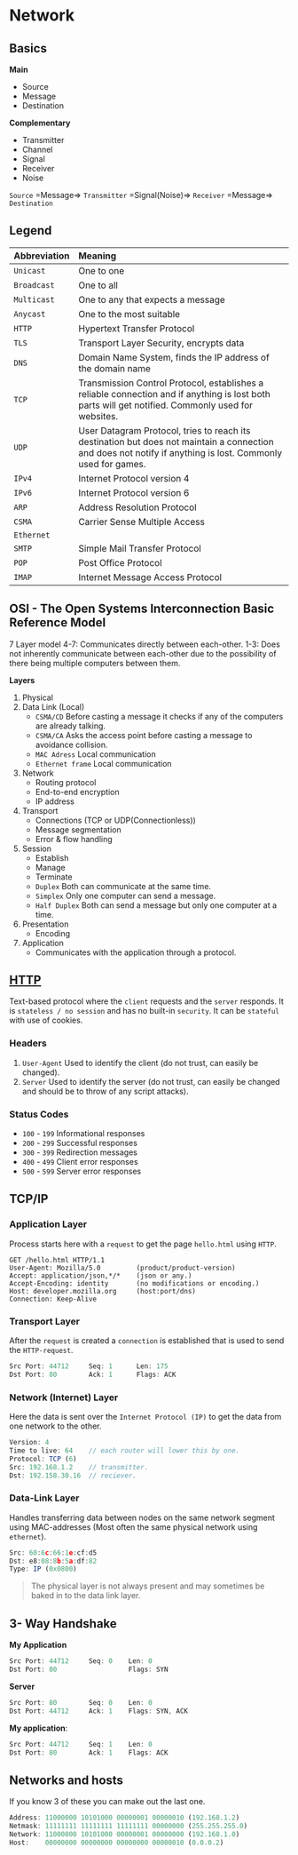 # Network

## Basics

**Main**

- Source
- Message
- Destination

**Complementary**

- Transmitter
- Channel
- Signal
- Receiver
- Noise

`Source` =Message=> `Transmitter` =Signal(Noise)=> `Receiver` =Message=> `Destination`

## Legend

| Abbreviation | Meaning                                                                                                                                                     |
|:-------------|:------------------------------------------------------------------------------------------------------------------------------------------------------------|
| `Unicast`    | One to one                                                                                                                                                  |
| `Broadcast`  | One to all                                                                                                                                                  |
| `Multicast`  | One to any that expects a message                                                                                                                           |
| `Anycast`    | One to the most suitable                                                                                                                                    |
| `HTTP`       | Hypertext Transfer Protocol                                                                                                                                 |
| `TLS`        | Transport Layer Security, encrypts data                                                                                                                     |
| `DNS`        | Domain Name System, finds the IP address of the domain name                                                                                                 |
| `TCP`        | Transmission Control Protocol, establishes a reliable connection and if anything is lost both parts will get notified. Commonly used for websites.          |
| `UDP`        | User Datagram Protocol, tries to reach its destination but does not maintain a connection and does not notify if anything is lost. Commonly used for games. |
| `IPv4`       | Internet Protocol version 4                                                                                                                                 |
| `IPv6`       | Internet Protocol version 6                                                                                                                                 |
| `ARP`        | Address Resolution Protocol                                                                                                                                 |
| `CSMA`       | Carrier Sense Multiple Access                                                                                                                               |
| `Ethernet`   |                                                                                                                                                             |
| `SMTP`       | Simple Mail Transfer Protocol                                                                                                                               |
| `POP`        | Post Office Protocol                                                                                                                                        |
| `IMAP`       | Internet Message Access Protocol                                                                                                                            |

## OSI - The Open Systems Interconnection Basic Reference Model

7 Layer model
4-7: Communicates directly between each-other.
1-3: Does not inherently communicate between each-other due to the possibility of there being multiple computers between them.

**Layers**

1. Physical
2. Data Link (Local)
   - `CSMA/CD` Before casting a message it checks if any of the computers are already talking.
   - `CSMA/CA` Asks the access point before casting a message to avoidance collision.
   - `MAC Adress` Local communication
   - `Ethernet frame` Local communication
3. Network
   - Routing protocol
   - End-to-end encryption
   - IP address
4. Transport
   - Connections (TCP or UDP(Connectionless))
   - Message segmentation
   - Error & flow handling
5. Session
   - Establish
   - Manage
   - Terminate
   - `Duplex` Both can communicate at the same time.
   - `Simplex` Only one computer can send a message.
   - `Half Duplex` Both can send a message but only one computer at a time.
6. Presentation
   - Encoding
7. Application
   - Communicates with the application through a protocol.

## [HTTP](https://developer.mozilla.org/en-US/docs/Web/HTTP)

Text-based protocol where the `client` requests and the `server` responds. It is `stateless / no session` and has no built-in `security`. It can be `stateful` with use of cookies.

### Headers

1. `User-Agent` Used to identify the client (do not trust, can easily be changed).
2. `Server` Used to identify the server (do not trust, can easily be changed and should be to throw of any script attacks).

### Status Codes

- `100` - `199` Informational responses
- `200` - `299` Successful responses
- `300` - `399` Redirection messages
- `400` - `499` Client error responses
- `500` - `599` Server error responses

## TCP/IP

### Application Layer

Process starts here with a `request` to get the page `hello.html` using `HTTP`.

```http
GET /hello.html HTTP/1.1
User-Agent: Mozilla/5.0         (product/product-version)
Accept: application/json,*/*    (json or any.)
Accept-Encoding: identity       (no modifications or encoding.)
Host: developer.mozilla.org     (host:port/dns)
Connection: Keep-Alive
```

### Transport Layer

After the `request` is created a `connection` is established that is used to send the `HTTP-request`.

```js
Src Port: 44712     Seq: 1      Len: 175
Dst Port: 80        Ack: 1      Flags: ACK
```

### Network (Internet) Layer

Here the data is sent over the `Internet Protocol (IP)` to get the data from one network to the other.

```js
Version: 4
Time to live: 64    // each router will lower this by one.
Protocol: TCP (6)
Src: 192.168.1.2    // transmitter.
Dst: 192.158.30.16  // reciever.
```

### Data-Link Layer

Handles transferring data between nodes on the same network segment using MAC-addresses (Most often the same physical network using `ethernet`).

```js
Src: 60:6c:66:1e:cf:d5
Dst: e8:08:8b:5a:df:82
Type: IP (0x0800)
```

> The physical layer is not always present and may sometimes be baked in to the data link layer.

## 3- Way Handshake

**My Application**

```js
Src Port: 44712     Seq: 0    Len: 0
Dst Port: 80                  Flags: SYN
```

**Server**

```js
Src Port: 80        Seq: 0    Len: 0
Dst Port: 44712     Ack: 1    Flags: SYN, ACK
```

**My application**:

```js
Src Port: 44712     Seq: 1    Len: 0
Dst Port: 80        Ack: 1    Flags: ACK
```

## Networks and hosts

If you know 3 of these you can make out the last one.

```js
Address: 11000000 10101000 00000001 00000010 (192.168.1.2)
Netmask: 11111111 11111111 11111111 00000000 (255.255.255.0)
Network: 11000000 10101000 00000001 00000000 (192.168.1.0)
Host:    00000000 00000000 00000000 00000010 (0.0.0.2)
```
